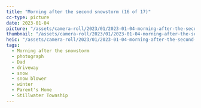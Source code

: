 ```yaml
---
title: "Morning after the second snowstorm (16 of 17)"
cc-type: picture
date: 2023-01-04
picture: "/assets/camera-roll/2023/01/2023-01-04-morning-after-the-second-snowstorm-16/20230104_172320105_iOS.jpg"
thumbnail: "/assets/camera-roll/2023/01/2023-01-04-morning-after-the-second-snowstorm-16/20230104_172320105_iOS-thumbnail.jpg"
heic: "/assets/camera-roll/2023/01/2023-01-04-morning-after-the-second-snowstorm-16/20230104_172320105_iOS.heic"
tags:
  - Morning after the snowstorm
  - photograph
  - Dad
  - driveway
  - snow
  - snow blower
  - winter
  - Parent's Home
  - Stillwater Township
---
```

